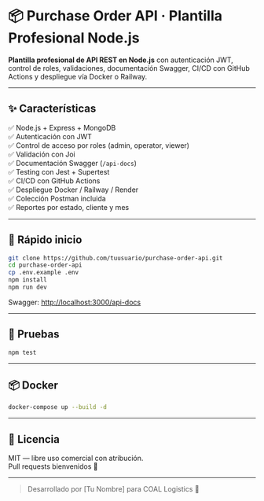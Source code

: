 
# 📦 Purchase Order API · Plantilla Profesional Node.js

**Plantilla profesional de API REST en Node.js** con autenticación JWT, control de roles, validaciones, documentación Swagger, CI/CD con GitHub Actions y despliegue vía Docker o Railway.

---

## ✨ Características

✅ Node.js + Express + MongoDB  
✅ Autenticación con JWT  
✅ Control de acceso por roles (admin, operator, viewer)  
✅ Validación con Joi  
✅ Documentación Swagger (`/api-docs`)  
✅ Testing con Jest + Supertest  
✅ CI/CD con GitHub Actions  
✅ Despliegue Docker / Railway / Render  
✅ Colección Postman incluida  
✅ Reportes por estado, cliente y mes  

---

## 🚀 Rápido inicio

```bash
git clone https://github.com/tuusuario/purchase-order-api.git
cd purchase-order-api
cp .env.example .env
npm install
npm run dev
```

Swagger: [http://localhost:3000/api-docs](http://localhost:3000/api-docs)

---

## 🧪 Pruebas

```bash
npm test
```

---

## 📦 Docker

```bash
docker-compose up --build -d
```

---

## 📝 Licencia

MIT — libre uso comercial con atribución.  
Pull requests bienvenidos 🤝

---

> Desarrollado por [Tu Nombre] para COAL Logistics 🚛
